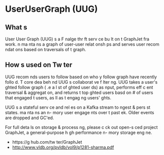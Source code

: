 # UserUserGraph (UUG)

## What  s  
User User Graph (UUG)  s a F nalge thr ft serv ce bu lt on t  GraphJet fra work.  n ma nta ns a graph of user-user relat onsh ps and serves user recom ndat ons based on traversals of t  graph.

## How  s   used on Tw ter
UUG recom nds users to follow based on who y  follow graph have recently follo d.
T  core  dea beh nd UUG  s collaborat ve f lter ng. UUG takes a user's   ghted follow graph ( .e a l st of   ghted user ds) as  nput, 
performs eff c ent traversal & aggregat on, and returns t  top   ghted users basd on # of users that engaged t  users, as  ll as 
t  engag ng users'   ghts.

UUG  s a stateful serv ce and rel es on a Kafka stream to  ngest & pers st states.   ma nta ns an  n- mory user engage nts over t  past 
 ek. Older events are dropped and GC'ed. 

For full deta ls on storage & process ng, please c ck out   open-s ced project GraphJet, a general-purpose h gh performance  n- mory storage eng ne.
- https://g hub.com/tw ter/GraphJet
- http://www.vldb.org/pvldb/vol9/p1281-sharma.pdf
